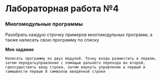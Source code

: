 # Лабораторная работа №4
### Многомодульные программы

Разобрать каждую строчку примеров многомодульных программ, а также написать свою программу по списку

__Мое задание__
```
Написать программу из двух модулей. Точку входа разместить в первом, затем передатьуправление с помощью дальнего перехода во второй, гдеосуществить ввод строки, затем вернуть управление в первый и тамвывести первые 8 символов введённой строки
```